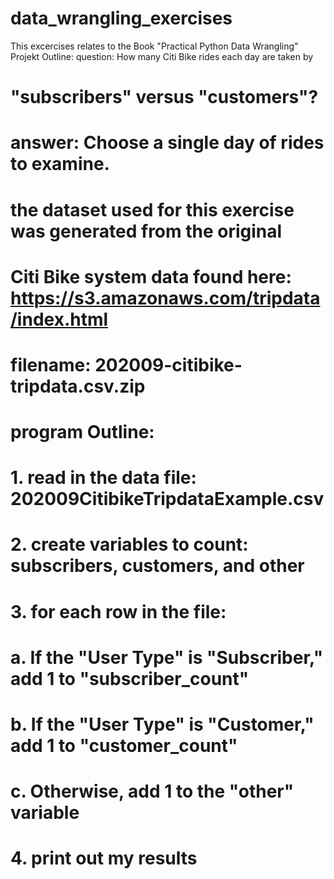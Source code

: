 # data_wrangling_exercises
This excercises relates to the Book "Practical Python Data Wrangling"
Projekt Outline:
 question: How many Citi Bike rides each day are taken by
# "subscribers" versus "customers"?
# answer: Choose a single day of rides to examine.
# the dataset used for this exercise was generated from the original
# Citi Bike system data found here: https://s3.amazonaws.com/tripdata/index.html
# filename: 202009-citibike-tripdata.csv.zip
# program Outline:
# 1. read in the data file: 202009CitibikeTripdataExample.csv
# 2. create variables to count: subscribers, customers, and other
# 3. for each row in the file:
# a. If the "User Type" is "Subscriber," add 1 to "subscriber_count"
# b. If the "User Type" is "Customer," add 1 to "customer_count"
# c. Otherwise, add 1 to the "other" variable
# 4. print out my results
